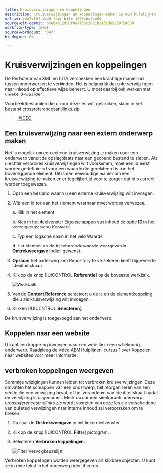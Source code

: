 ```yaml
---
title: Kruisverwijzingen en koppelingen
description: Kruisverwijzingen en koppelingen maken in AEM hulplijnen
exl-id: bee7d50f-cbdd-4ac8-b15b-101febc4ae80
source-git-commit: b5e64512956f0a7f33c2021bc431d69239f2a088
workflow-type: tm+mt
source-wordcount: '347'
ht-degree: 0%

---
```


# Kruisverwijzingen en koppelingen

De Redacteur van XML en DITA verstrekken een krachtige manier om tussen onderwerpen te verbinden. Het is belangrijk dat u de verwijzingen naar inhoud op effectieve wijze beheert. U moet daarbij ook werken met unieke id-waarden.

Voorbeeldbestanden die u voor deze les wilt gebruiken, staan in het bestand
[crossreferencesandlinks.zip](assets/crossreferencesandlinks.zip)

>[!VIDEO](https://video.tv.adobe.com/v/342764)

## Een kruisverwijzing naar een extern onderwerp maken

Het is mogelijk om een externe kruisverwijzing te maken door een onderwerp vanuit de opslagplaats naar een geopend bestand te slepen. Als u echter verbroken kruisverwijzingen wilt voorkomen, moet een id eerst worden gedefinieerd voor een waarde die gerelateerd is aan het bovenliggende element. Dit is een eenvoudige manier om een kruisverwijzing te maken en er tegelijkertijd voor te zorgen dat id&#39;s correct worden toegewezen.

1. Open een bestand waarin u een externe kruisverwijzing wilt invoegen.

2. Wijs een id toe aan het element waarnaar moet worden verwezen.

   a. Klik in het element.

   b. Kies in het deelvenster Eigenschappen van inhoud de optie **ID** in het vervolgkeuzemenu Kenmerk.

   c. Typ een logische naam in het veld Waarde.

   d. Het element en de bijbehorende waarde weergeven in **Omtrekweergave** indien gewenst.

3. **Opslaan** het onderwerp om Repository te verzekeren heeft bijgewerkte identiteitskaart

4. Klik op de knop [!UICONTROL **Referentie**] op de bovenste werkbalk.

   ![Werkbalk](images/lesson-7/references-icon.png)

5. Van de **Content Reference** selecteert u de id en de elementkoppeling die u als kruisverwijzing wilt invoegen.

6. Klikken [!UICONTROL **Selecteren**].

De kruisverwijzing is toegevoegd aan het onderwerp.

## Koppelen naar een website

U kunt een koppeling invoegen naar een website in een willekeurig onderwerp. Raadpleeg de video AEM Hulplijnen, cursus 1 over Koppelen naar websites voor meer informatie.


## verbroken koppelingen weergeven

Sommige wijzigingen kunnen leiden tot verbroken kruisverwijzingen. Deze omvatten het schrappen van een onderwerp, het reorganiseren van een sectie die een verwijzing bevat, of het veranderen van identiteitskaart nadat de verwijzing is opgenomen. Merk op dat een steekproefonderwerp _crossreferencesandlinks.zip_ wordt voorzien van deze les die verscheidene van bulleted verwijzingen naar interne inhoud zal veroorzaken om te breken.

1. Ga naar de **Omtrekweergave** in het linkerdeelvenster.

2. Klik op de knop [!UICONTROL **Filter**] pictogram.

3. Selecteren **Verbroken koppelingen**.

   ![Filter Vervolgkeuzelijst](images/lesson-7/broken-links.png)

Verbroken koppelingen worden weergegeven als klikbare objecten. U kunt ze in rode tekst in het onderwerp identificeren.
